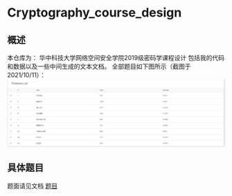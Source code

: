 # Cryptography_course_design

## 概述
本仓库为： 华中科技大学网络空间安全学院2019级密码学课程设计
包括我的代码和数据以及一些中间生成的文本文档。
全部题目如下图所示（截图于2021/10/11）：    
![全部题目](README.assets/全部题目.png)

## 具体题目
题面请见文档 [题目](./题目.docx)

